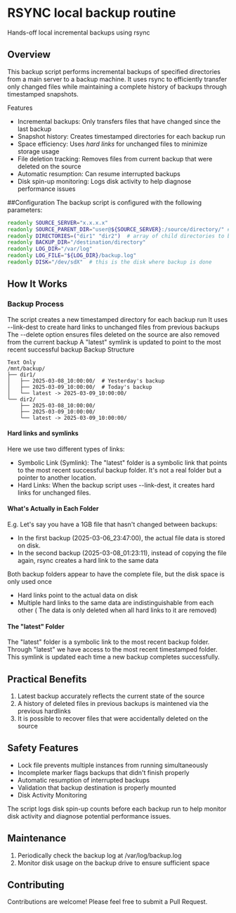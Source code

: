 # RSYNC local backup routine
Hands-off local incremental backups using rsync

## Overview
This backup script performs incremental backups of specified directories from a main server to a backup machine. It uses rsync to efficiently transfer only changed files while maintaining a complete history of backups through timestamped snapshots.

Features
* Incremental backups: Only transfers files that have changed since the last backup
* Snapshot history: Creates timestamped directories for each backup run
* Space efficiency: Uses *hard links* for unchanged files to minimize storage usage
* File deletion tracking: Removes files from current backup that were deleted on the source
* Automatic resumption: Can resume interrupted backups
* Disk spin-up monitoring: Logs disk activity to help diagnose performance issues

##Configuration
The backup script is configured with the following parameters:

``` Bash
readonly SOURCE_SERVER="x.x.x.x"
readonly SOURCE_PARENT_DIR="user@${SOURCE_SERVER}:/source/directory/" # parent directory
readonly DIRECTORIES=("dir1" "dir2")  # array of child directories to back up
readonly BACKUP_DIR="/destination/directory"
readonly LOG_DIR="/var/log"
readonly LOG_FILE="${LOG_DIR}/backup.log"
readonly DISK="/dev/sdX"  # this is the disk where backup is done
```
## How It Works
### Backup Process
The script creates a new timestamped directory for each backup run
It uses --link-dest to create hard links to unchanged files from previous backups
The --delete option ensures files deleted on the source are also removed from the current backup
A "latest" symlink is updated to point to the most recent successful backup
Backup Structure

```
Text Only
/mnt/backup/
├── dir1/
│   ├── 2025-03-08_10:00:00/  # Yesterday's backup
│   ├── 2025-03-09_10:00:00/  # Today's backup
│   └── latest -> 2025-03-09_10:00:00/
└── dir2/
    ├── 2025-03-08_10:00:00/
    ├── 2025-03-09_10:00:00/
    └── latest -> 2025-03-09_10:00:00/
```
#### Hard links and symlinks
Here we use two different types of links:

* Symbolic Link (Symlink): The "latest" folder is a symbolic link that points to the most recent successful backup folder. It's not a real folder but a pointer to another location.
* Hard Links: When the backup script uses --link-dest, it creates hard links for unchanged files.

#### What's Actually in Each Folder

E.g.  Let's say you have a 1GB file that hasn't changed between backups: 
 - In the first backup (2025-03-06_23:47:00), the actual file data is stored on disk.
 - In the second backup (2025-03-08_01:23:11), instead of copying the file again, rsync creates a hard link to the same data

Both backup folders appear to have the complete file, but the disk space is only used once

* Hard links point to the actual data on disk
* Multiple hard links to the same data are indistinguishable from each other ( The data is only deleted when all hard links to it are removed)
  
#### The "latest" Folder
The "latest" folder is a symbolic link to the most recent backup folder. Through "latest" we have access to the most recent timestamped folder.
This symlink is updated each time a new backup completes successfully.

## Practical Benefits 

1. Latest backup accurately reflects the current state of the source
2. A history of deleted files in previous backups is maintened via the previous hardlinks
3. It is possible to recover files that were accidentally deleted on the source

## Safety Features
- Lock file prevents multiple instances from running simultaneously
- Incomplete marker flags backups that didn't finish properly
- Automatic resumption of interrupted backups
- Validation that backup destination is properly mounted
- Disk Activity Monitoring

The script logs disk spin-up counts before each backup run to help monitor disk activity and diagnose potential performance issues.

## Maintenance
1. Periodically check the backup log at /var/log/backup.log
2. Monitor disk usage on the backup drive to ensure sufficient space

## Contributing
Contributions are welcome! Please feel free to submit a Pull Request.
